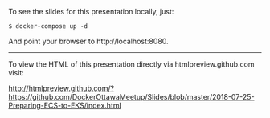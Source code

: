To see the slides for this presentation locally, just:

```console
$ docker-compose up -d
```

And point your browser to http://localhost:8080.

---

To view the HTML of this presentation directly via htmlpreview.github.com visit:

http://htmlpreview.github.com/?https://github.com/DockerOttawaMeetup/Slides/blob/master/2018-07-25-Preparing-ECS-to-EKS/index.html


